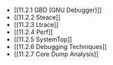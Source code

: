 

- [[11.2.1 GBD (GNU Debugger)]]
- [[11.2.2 Steace]]
- [[11.2.3 Ltrace]]
- [[11.2.4 Perf]]
- [[11.2.5 SystemTop]]
- [[11.2.6 Debugging Techniques]]
- [[11.2.7 Core Dump Analysis]]